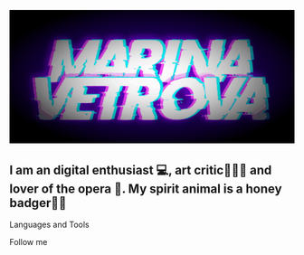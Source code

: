 ![Header](https://github.com/MarinaDVetrova/MarinaDVetrova/blob/main/assets/header.gif)

## I am an digital enthusiast 💻, art critic👩🏻‍🎓 and lover of the opera 🎼. My spirit animal is a honey badger🍯🦡

Languages and Tools

Follow me

